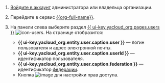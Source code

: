 1. [Войдите в аккаунт]({{link-passport-login}}) администратора или владельца организации.

1. Перейдите в сервис [{{org-full-name}}]({{link-org-main}}).

1. На панели слева выберите раздел [{{ ui-key.yacloud_org.pages.users }}]({{link-org-users}}) ![icon-users](../_assets/organization/icon-users.svg). На странице отобразится:

   * **{{ ui-key.yacloud_org.entity.user.caption.user }}** — логин пользователя и адрес электронной почты.
   * **{{ ui-key.yacloud_org.entity.user.caption.userId }}** — идентификатор пользователя.
   * **{{ ui-key.yacloud_org.entity.user.caption.federation }}** — идентификатор [федерации](../organization/concepts/add-federation.md).
   * Кнопка ![image](../_assets/horizontal-ellipsis.svg) для настройки прав доступа.